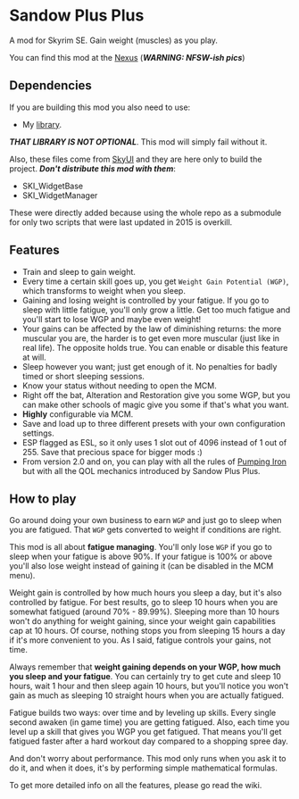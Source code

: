 # Sandow Plus Plus
A mod for Skyrim SE. 
Gain weight (muscles) as you play.

You can find this mod at the [Nexus](https://www.nexusmods.com/skyrimspecialedition/mods/32579) (***WARNING: NFSW-ish pics***)

## Dependencies
If you are building this mod you also need to use:
- My [library](https://github.com/CarlosLeyvaAyala/DM-SkyrimSE-Library.git).

***THAT LIBRARY IS NOT OPTIONAL***. This mod will simply fail without it.

Also, these files come from [SkyUI](https://github.com/schlangster/skyui.git) and they are here only to build the project. ***Don't distribute this mod with them***:
- SKI_WidgetBase
- SKI_WidgetManager

These were directly added because using the whole repo as a submodule for only two scripts that were last updated in 2015 is overkill. 

## Features
- Train and sleep to gain weight.
- Every time a certain skill goes up, you get `Weight Gain Potential (WGP)`, which transforms to weight when you sleep.
- Gaining and losing weight is controlled by your fatigue. If you go to sleep with little fatigue, you'll only grow a little. Get too much fatigue and you'll start to lose WGP and maybe even weight!
- Your gains can be affected by the law of diminishing returns: the more muscular you are, the harder is to get even more muscular (just like in real life). The opposite holds true. You can enable or disable this feature at will.
- Sleep however you want; just get enough of it. No penalties for badly timed or short sleeping sessions.
- Know your status without needing to open the MCM.
- Right off the bat, Alteration and Restoration give you some WGP, but you can make other schools of magic give you some if that's what you want.
- **Highly** configurable via MCM.
- Save and load up to three different presets with your own configuration settings.
- ESP flagged as ESL, so it only uses 1 slot out of 4096 instead of 1 out of 255. Save that precious space for bigger mods :)
- From version 2.0 and on, you can play with all the rules of [Pumping Iron](https://www.nexusmods.com/skyrimspecialedition/mods/13434) but with all the QOL mechanics introduced by Sandow Plus Plus.

## How to play
Go around doing your own business to earn `WGP` and just go to sleep when you are fatigued. That `WGP` gets converted to weight if conditions are right.

This mod is all about **fatigue managing**.
You'll only lose `WGP` if you go to sleep when your fatigue is above 90%. If your fatigue is 100% or above you'll also lose weight instead of gaining it (can be disabled in the MCM menu).

Weight gain is controlled by how much hours you sleep a day, but it's also controlled by fatigue. For best results, go to sleep 10 hours when you are somewhat fatigued (around 70% - 89.99%).
Sleeping more than 10 hours won't do anything for weight gaining, since your weight gain capabilities cap at 10 hours.
Of course, nothing stops you from sleeping 15 hours a day if it's more convenient to you. As I said, fatigue controls your gains, not time.

Always remember that **weight gaining depends on your WGP, how much you sleep and your fatigue**. You can certainly try to get cute and sleep 10 hours, wait 1 hour and then sleep again 10 hours, but you'll notice you won't gain as much as sleeping 10 straight hours when you are actually fatigued.

Fatigue builds two ways: over time and by leveling up skills.
Every single second awaken (in game time) you are getting fatigued. Also, each time you level up a skill that gives you WGP you get fatigued.
That means you'll get fatigued faster after a hard workout day compared to a shopping spree day.

And don't worry about performance. This mod only runs when you ask it to do it, and when it does, it's by performing simple mathematical formulas.

To get more detailed info on all the features, please go read the wiki.
